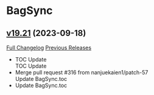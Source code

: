 # BagSync

## [v19.21](https://github.com/Xruptor/BagSync/tree/v19.21) (2023-09-18)
[Full Changelog](https://github.com/Xruptor/BagSync/compare/v19.19...v19.21) [Previous Releases](https://github.com/Xruptor/BagSync/releases)

- TOC Update  
    TOC Update  
- Merge pull request #316 from nanjuekaien1/patch-57  
    Update BagSync.toc  
- Update BagSync.toc  